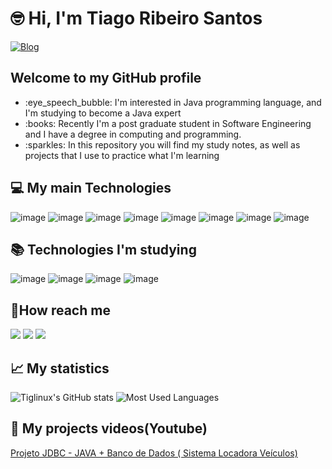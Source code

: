 
# :nerd_face: Hi, I'm Tiago Ribeiro Santos
[![Blog](https://img.shields.io/website-up-down-green-red/http/monip.org.svg?label=TIAGORIBEIROSANTOS.6TE.NET)](http://tiagoribeirosantos.6te.net)

## Welcome to my GitHub profile 
<ul>
  <li>:eye_speech_bubble: I'm interested in Java programming language, and I'm studying to become a Java expert</li>
  <li>:books: Recently I'm a post graduate student in Software Engineering and  I have a degree in computing and programming.</li>
  <li>:sparkles: In this repository you will find my study notes, as well as projects that I use to practice what I'm learning</li>
</ul>
    
## :computer: My main Technologies
![image](https://github.com/tiglinux/tiglinux/assets/8001737/905764c0-0425-468e-bebd-78d03fd07731)
![image](https://github.com/tiglinux/tiglinux/assets/8001737/5ba69443-9131-4174-b92f-bce69f7dbc88)
![image](https://github.com/tiglinux/tiglinux/assets/8001737/d3428f3a-a77f-4339-9edd-b10f5cf77d7e)
![image](https://github.com/tiglinux/tiglinux/assets/8001737/bb5aeac5-00b9-4145-8e83-0f57dce06372)
![image](https://github.com/tiglinux/tiglinux/assets/8001737/1c3cf3fd-23e5-436d-b0e9-7bb2fb8d7242)
![image](https://github.com/tiglinux/tiglinux/assets/8001737/c5f8c1dc-ee6c-4a9d-b809-228e8d86cf81)
![image](https://github.com/tiglinux/tiglinux/assets/8001737/7282b0d0-377f-4e1a-a310-10583c29bca2)
![image](https://github.com/tiglinux/tiglinux/assets/8001737/3d949e41-fea9-4a4c-8212-9cd865c80436)

## :books: Technologies I'm studying
![image](https://github.com/tiglinux/tiglinux/assets/8001737/212b3cfb-6490-4f2e-8fb9-9a2fdc24edce)
![image](https://github.com/tiglinux/tiglinux/assets/8001737/9d9a108a-d1c6-4876-b70d-58ddeb043d5f)
![image](https://github.com/tiglinux/tiglinux/assets/8001737/9ebabc83-f1f7-41f8-8718-8804af995d30)
![image](https://github.com/tiglinux/tiglinux/assets/8001737/1f5db358-fdf8-4fe1-be2a-309d63424cc8)

## 📱How reach me

<div dir="auto">
    <a href="https://www.linkedin.com/in/tiagoribeirosantos/" rel="nofollow"><img src="https://camo.githubusercontent.com/c00f87aeebbec37f3ee0857cc4c20b21fefde8a96caf4744383ebfe44a47fe3f/68747470733a2f2f696d672e736869656c64732e696f2f62616467652f2d4c696e6b6564496e2d2532333030373742353f7374796c653d666f722d7468652d6261646765266c6f676f3d6c696e6b6564696e266c6f676f436f6c6f723d7768697465" data-canonical-src="https://img.shields.io/badge/-LinkedIn-%230077B5?style=for-the-badge&amp;logo=linkedin&amp;logoColor=white" style="max-width: 100%;"></a>   
    <a href="mailto:tiago.programador@hotmail.com"><img src="https://camo.githubusercontent.com/571384769c09e0c66b45e39b5be70f68f552db3e2b2311bc2064f0d4a9f5983b/68747470733a2f2f696d672e736869656c64732e696f2f62616467652f476d61696c2d4431343833363f7374796c653d666f722d7468652d6261646765266c6f676f3d676d61696c266c6f676f436f6c6f723d7768697465" data-canonical-src="https://img.shields.io/badge/Gmail-D14836?style=for-the-badge&amp;logo=hotmail&amp;logoColor=white" style="max-width: 100%;"></a>
<a href="https://api.whatsapp.com/send?phone=5519996635326&text=Olá,%20gostaria%20de%20entrar%20em%20contato%20com%20você." rel="nofollow">
  <img src="https://img.shields.io/badge/WhatsApp-25D366?style=for-the-badge&logo=whatsapp&logoColor=white" style="max-width: 100%;">
</a>

</div>

## 📈 My statistics
![Tiglinux's GitHub stats](https://github-readme-stats.vercel.app/api?username=tiglinux&show_icons=true&theme=dracula)
![Most Used Languages](https://github-readme-stats.vercel.app/api/top-langs/?username=tiglinux&layout=compact&theme=dracula&lang_count=8)


## :movie_camera: My projects videos(Youtube)

[Projeto JDBC - JAVA + Banco de Dados ( Sistema Locadora Veículos)](https://www.youtube.com/watch?v=E0iSgj17oI0&t=308s)






